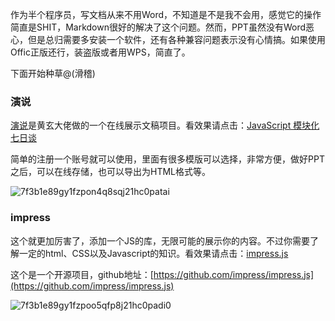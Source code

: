 作为半个程序员，写文档从来不用Word，不知道是不是我不会用，感觉它的操作简直是SHIT，Markdown很好的解决了这个问题。然而，PPT虽然没有Word恶心，但是总归需要多安装一个软件，还有各种兼容问题表示没有心情搞。如果使用Offic正版还行，装盗版或者用WPS，简直了。

下面开始种草@(滑稽)

### 演说 ###

[演说](https://yanshuo.io/)是黄玄大佬做的一个在线展示文稿项目。看效果请点击：[JavaScript 模块化七日谈](http://huangxuan.me/js-module-7day/)

简单的注册一个账号就可以使用，里面有很多模版可以选择，非常方便，做好PPT之后，可以在线存储，也可以导出为HTML格式等。

![7f3b1e89gy1fzpon4q8sqj21hc0patai](https://github.com/Meekdai/meekdai.github.io/assets/11755104/6b666aa0-85ca-4820-af04-f31c3f650f7a)

### impress ###

这个就更加厉害了，添加一个JS的库，无限可能的展示你的内容。不过你需要了解一定的html、CSS以及Javascript的知识。看效果请点击：[impress.js](http://impress.github.io/impress.js/)

这个是一个开源项目，github地址：[https://github.com/impress/impress.js](https://github.com/impress/impress.js)

![7f3b1e89gy1fzpoo5qfp8j21hc0padi0](https://github.com/Meekdai/meekdai.github.io/assets/11755104/7dd99037-5695-4c49-a9c7-791dbcec69f7)

[comment]: # (##{"timestamp":1509882720}##)